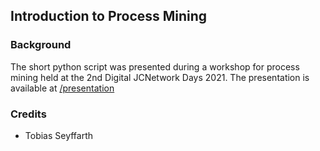 ## Introduction to Process Mining

### Background
The short python script was presented during a workshop for process mining held at the 2nd Digital JCNetwork Days 2021. The presentation is available at [/presentation](/presentation) 

### Credits
- Tobias Seyffarth